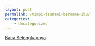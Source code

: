 ```yaml
---
layout: post
permalink: /mimpi-tsunami-bersama-ibu/
categories:
    - Uncategorized
---
```


[Baca Selengkapnya](/04)